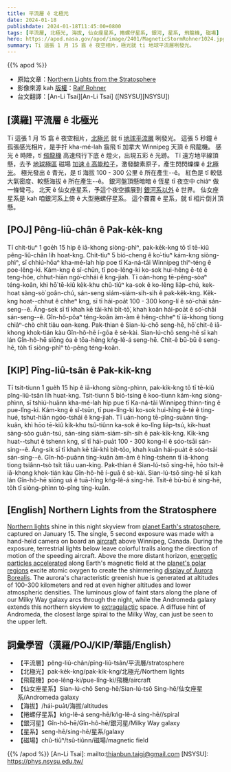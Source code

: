 ```yaml
---
title: 平流層 ê 北極光
date: 2024-01-18
publishdate: 2024-01-18T11:45:00+0800
tags: [平流層, 北極光, 海拔, 仙女座星系, 捲螺仔星系, 銀河, 星系, 飛龍機, 磁場]
hero: https://apod.nasa.gov/apod/image/2401/MagneticStormRohner1024.jpg
summary: Tī 這張 1 月 15 翕 ê 夜空相片，極光就 tī 地球平流層咧發光。
---
```


{{% apod %}}

- 原始文章：[Northern Lights from the Stratosphere](https://apod.nasa.gov/apod/ap240118.html)
- 影像來源 kah [版權][copyright]：[Ralf Rohner](https://www.instagram.com/skypointer2000/)
- 台文翻譯：[An-Li Tsai][An-Li Tsai] ([NSYSU][NSYSU])

## [漢羅] 平流層 ê 北極光
Tī 這張 1 月 15 翕 ê 夜空相片，[北極光][Northern lights] 就 tī [地球平流層][planet Earth's stratosphere] 咧發光。
這張 5 秒鐘 ê 孤張感光相片，是手扞 kha-mé-lah 翕飛 tī 加拿大 Winnipeg 天頂 ê 飛龍機。
感光 ê 時陣，tī [飛龍機][aircraft] 高速飛行下底 ê 燈火，出現五彩 ê 光跡。
Tī 遠方地平線頂懸，去予 [地球極區][planet's polar regions] 磁場 [加速 ê 高能粒子][energetic particles accelerated]，激發酸素原子，產生閃閃爍爍 ê [北極光][display of Aurora Borealis]。
極光發出 ê 青光，是 tī 海拔 100 - 300 公里 ê 所在產生--ê。
紅色是 tī 較低大氣密度、較懸海拔 ê 所在產生--ê。
銀河盤頂懸暗暗 ê 恆星 tī 夜空中 chiâⁿ 做一條彎弓。
北天 ê 仙女座星系，予這个夜空擴展到 [銀河系以外][extragalactic] ê 世界。
仙女座星系是 kah 咱銀河系上倚 ê 大型捲螺仔星系。
這个霧霧 ê 星系，就 tī 相片倒爿頂懸。

## [POJ] Pêng-liû-chân ê Pak-ke̍k-kng
Tī chit-tiuⁿ 1 goe̍h 15 hip ê iā-khong siòng-phìⁿ, pak-ke̍k-kng tō tī tē-kiû pêng-liû-chân lih hoat-kng.
Chit-tiuⁿ 5 bió-cheng ê ko͘-tiuⁿ kám-kng siòng-phìⁿ, sī chhiú-hōaⁿ kha-mé-lah hip poe tī Ka-ná-tāi Winnipeg thiⁿ-téng ê poe-lêng-ki.
Kám-kng ê sî-chūn, tī poe-lêng-ki ko-sok hui-hêng ē-té ê teng-hóe, chhut-hiān ngó͘-chhái ê kng-jiah.
Tī oán-hong tē-pêng-sòaⁿ téng-koân, khì hō͘ tē-kiû ke̍k-khu chû-tiûⁿ ka-sok ê ko-lêng lia̍p-chú, kek-hoat sàng-sò͘ goân-chú, sán-seng siám-siám-sih-sih ê pak-ke̍k-kng.
Ke̍k-kng hoat--chhut ê chheⁿ kng, sī tī hái-poa̍t 100 - 300 kong-lí ê só͘-chāi sán-seng--ê.
Âng-sek sī tī khah kē tāi-khì bi̍t-tō͘, khah koân hái-poa̍t ê só͘-chāi sán-seng--ê.
Gîn-hô-pôaⁿ téng-koân àm-àm ê hêng-chheⁿ tī iā-khong tiong chiâⁿ-chò chi̍t tiâu oan-keng.
Pak-thian ê Sian-lú-chō seng-hē, hō͘ chit-ê iā-khong khok-tián kàu Gîn-hô-hē í-gōa ê sè-kài.
Sian-lú-chō seng-hē sī kah lán Gîn-hô-hē siōng óa ê tōa-hêng kńg-lê-á seng-hē.
Chit-ê bū-bū ê seng-hē, to̍h tī siòng-phìⁿ tò-pêng téng-koân.

## [KIP] Pîng-liû-tsân ê Pak-ki̍k-kng
Tī tsit-tiunn 1 gue̍h 15 hip ê iā-khong siòng-phìnn, pak-ki̍k-kng tō tī tē-kiû pîng-liû-tsân lih huat-kng.
Tsit-tiunn 5 bió-tsing ê koo-tiunn kám-kng siòng-phìnn, sī tshiú-huānn kha-mé-lah hip pue tī Ka-ná-tāi Winnipeg thinn-tíng ê pue-lîng-ki.
Kám-kng ê sî-tsūn, tī pue-lîng-ki ko-sok hui-hîng ē-té ê ting-hué, tshut-hiān ngóo-tshái ê kng-jiah.
Tī uán-hong tē-pîng-suànn tíng-kuân, khì hōo tē-kiû ki̍k-khu tsû-tiûnn ka-sok ê ko-lîng lia̍p-tsú, kik-huat sàng-sòo guân-tsú, sán-sing siám-siám-sih-sih ê pak-ki̍k-kng.
Ki̍k-kng huat--tshut ê tshenn kng, sī tī hái-pua̍t 100 - 300 kong-lí ê sóo-tsāi sán-sing--ê.
Âng-sik sī tī khah kē tāi-khì bi̍t-tōo, khah kuân hái-pua̍t ê sóo-tsāi sán-sing--ê.
Gîn-hô-puânn tíng-kuân àm-àm ê hîng-tshenn tī iā-khong tiong tsiânn-tsò tsi̍t tiâu uan-king.
Pak-thian ê Sian-lú-tsō sing-hē, hōo tsit-ê iā-khong khok-tián kàu Gîn-hô-hē í-guā ê sè-kài.
Sian-lú-tsō sing-hē sī kah lán Gîn-hô-hē siōng uá ê tuā-hîng kńg-lê-á sing-hē.
Tsit-ê bū-bū ê sing-hē, to̍h tī siòng-phìnn tò-pîng tíng-kuân.

## [English] Northern Lights from the Stratosphere
[Northern lights][Northern lights] shine in this night skyview from [planet Earth's stratosphere][planet Earth's stratosphere], captured on January 15.
The single, 5 second exposure was made with a hand-held camera on board an [aircraft][aircraft] above Winnipeg, Canada.
During the exposure, terrestrial lights below leave colorful trails along the direction of motion of the speeding aircraft.
Above the more distant horizon, [energetic particles accelerated][energetic particles accelerated] along Earth's magnetic field at the [planet's polar regions][planet's polar regions] excite atomic oxygen to create the shimmering [display of Aurora Borealis][display of Aurora Borealis].
The aurora's characteristic greenish hue is generated at altitudes of 100-300 kilometers and red at even higher altitudes and lower atmospheric densities.
The luminous glow of faint stars along the plane of our Milky Way galaxy arcs through the night, while the Andromeda galaxy extends this northern skyview to [extragalactic][extragalactic] space.
A diffuse hint of Andromeda, the closest large spiral to the Milky Way, can just be seen to the upper left.

## 詞彙學習（漢羅/POJ/KIP/華語/English）
- 【平流層】pêng-liû-chân/pîng-liû-tsân/平流層/stratosphere
- 【北極光】pak-ke̍k-kng/pak-ki̍k-kng/北極光/Northern lights
- 【飛龍機】poe-lêng-ki/pue-lîng-ki/飛機/aircraft
- 【仙女座星系】Sian-lú-chō Seng-hē/Sian-lú-tsō Sing-hē/仙女座星系/Andromeda galaxy
- 【海拔】/hái-pua̍t/海拔/altitudes
- 【捲螺仔星系】kńg-lê-á seng-hē/kńg-lê-á sing-hē//spiral
- 【銀河星】Gîn-hô-hē/Gîn-hô-hē/銀河星/Milky Way galaxy
- 【星系】seng-hē/sing-hē/星系/galaxy
- 【磁場】chû-tiûⁿ/tsû-tiûnn/磁場/magnetic field

{{% /apod %}}
[An-Li Tsai]: mailto:thianbun.taigi@gmail.com
[NSYSU]: https://phys.nsysu.edu.tw/

[copyright]: https://apod.nasa.gov/apod/fap/lib/about_apod.html#srapply
[License]: https://creativecommons.org/licenses/by/3.0/

[Northern lights]:https://apod.nasa.gov/apod/ap231125.html
[planet Earth's stratosphere]:https://en.wikipedia.org/wiki/Zombies_of_the_Stratosphere
[aircraft]:https://apod.nasa.gov/apod/ap191010.html
[energetic particles accelerated]:https://www.nasa.gov/missions/sounding-rockets/rockets-to-uncover-electric-circuit-that-powers-the-northern-lights/
[planet's polar regions]:https://www.swpc.noaa.gov/products/aurora-30-minute-forecast
[display of Aurora Borealis]:https://www.aurorasaurus.org/
[extragalactic]:https://apod.nasa.gov/apod/ap211106.html

